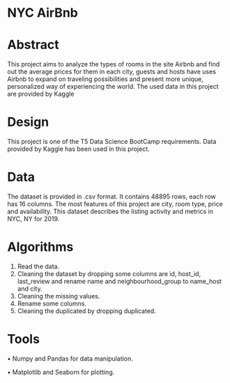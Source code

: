 # NYC AirBnb
# Abstract 
This project aims to analyze the types of rooms in the site Airbnb and find out the average prices for them in each city, guests and hosts have uses Airbnb to expand on traveling possibilities and present more unique, personalized way of experiencing the world. The used data in this project are provided by Kaggle



# Design
  This project is one of the T5 Data Science BootCamp requirements. Data provided by Kaggle
 has been used in this project.



# Data
The dataset is provided in .csv format. It contains 48895 rows, each row has 16 columns. The most features of this project are city, room type, price and availability. This dataset describes the listing activity and metrics in NYC, NY for 2019.






# Algorithms

1. Read the data.
2. Cleaning the dataset by dropping some columns are id, host_id, last_review and rename name and neighbourhood_group to name_host and city.
3. Cleaning the missing values.
4. Rename some columns.
5. Cleaning the duplicated by dropping duplicated.





# Tools
•	Numpy and Pandas for data manipulation.

•	Matplotlib and Seaborn for plotting.

